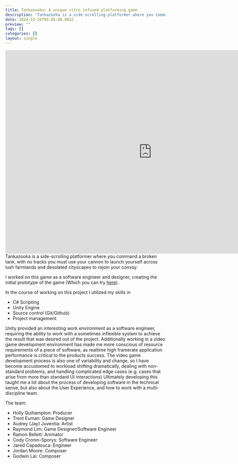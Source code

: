 ```yaml
---
title: Tankazooka! A unique nitro infused platforming game
description: "Tankazooka is a side-scrolling platformer where you command a broken tank, with no tracks you must use your cannon to launch yourself to rejoin your convoy. "
date: 2024-12-16T05:05:08.002Z
preview: ""
tags: []
categories: []
layout: single
---
```

<iframe frameborder="0" src="https://itch.io/embed-upload/12270989?color=333333" allowfullscreen="" width="920" height="640"><a href="https://jonnyas93.itch.io/tankazooka">Play Tankazooka on itch.io</a></iframe>
<body>
Tankazooka is a side-scrolling platformer where you command a broken tank, with no tracks you must use your cannon to launch yourself across lush farmlands and desolated cityscapes to rejoin your convoy. 

I worked on this game as a software engineer and designer, creating the initial prototype of the game (Which you can try <a href="">here</a>).

In the course of working on this project I utilized my skills in
<ul>
  <li>C# Scripting</li>
  <li>Unity Engine</li>
  <li>Source control (Git/Github)</li>
  <li>Project management</li>
</ul>

Unity provided an interesting work environment as a software engineer, requiring the ability to work with a sometimes inflexible system to achieve the result that was desired out of the project. 
Additionally working in a video game development environment has made me more conscious of resource requirements of a piece of software, as realtime high framerate application performance is critical to the products success. 
The video game development process is also one of variability and change, so I have become accustomed to workload shifting dramatically, dealing with non-standard problems, and handling complicated edge cases (e.g. cases that arise from more than standard UI interactions)
Ultimately developing this taught me a lot about the process of developing software in the technical sense, but also about the User Experience, and how to work with a multi-discipline team.

The team:
<ul>
  <li>Holly Quihampton: Producer</li>
  <li>Trent Euman: Game Designer</li>
  <li>Audrey (Jay) Juventia: Artist</li>
  <li>Raymond Lim: Game Designer/Software Engineer</li>
  <li>Ramon Bellett: Animator</li>
  <li>Cody Cronin-Sporys: Software Engineer</li>
  <li>Jared Capadouca: Engineer</li>
  <li>Jordan Moore: Composer</li>
  <li>Godwin Lai: Composer</li>
</ul>
</body>
